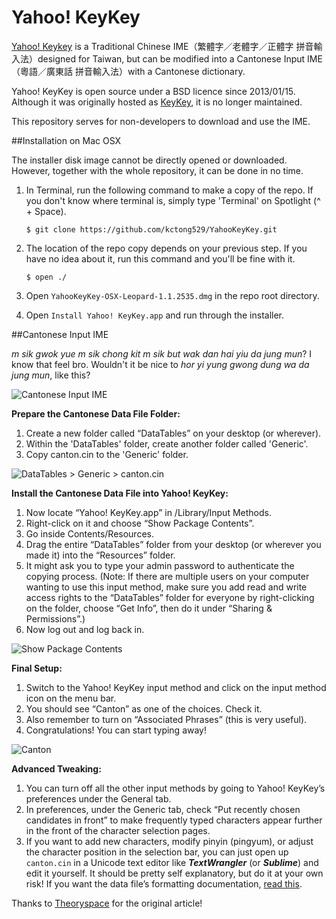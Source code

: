 Yahoo! KeyKey
===
[Yahoo! Keykey](http://tw.media.yahoo.com/keykey/) is a Traditional Chinese IME（繁體字／老體字／正體字 拼音輸入法）designed for Taiwan, but can be modified into a Cantonese Input IME （粵語／廣東話 拼音輸入法）with a Cantonese dictionary. 

Yahoo! KeyKey is open source under a BSD licence since 2013/01/15. Although it was originally hosted as [KeyKey](https://github.com/Yi-Kai/KeyKey), it is no longer maintained.

This repository serves for non-developers to download and use the IME. 

##Installation on Mac OSX

The installer disk image cannot be directly opened or downloaded. However, together with the whole repository, it can be done in no time.

1. In Terminal, run the following command to make a copy of the repo. If you don't know where terminal is, simply type 'Terminal' on Spotlight (^ + Space).
   
   ```
   $ git clone https://github.com/kctong529/YahooKeyKey.git
   ```

2. The location of the repo copy depends on your previous step. If you have no idea about it, run this command and you'll be fine with it.

   ```
   $ open ./
   ```

3. Open `YahooKeyKey-OSX-Leopard-1.1.2535.dmg` in the repo root directory.
4. Open `Install Yahoo! KeyKey.app` and run through the installer.

##Cantonese Input IME

_m sik gwok yue m sik chong kit m sik but wak dan hai yiu da jung mun_? I know that feel bro. Wouldn't it be nice to _hor yi yung gwong dung wa da jung mun_, like this?

![Cantonese Input IME](http://blog.theoryspace.com/wp-content/uploads/2009/01/input_method.jpg "Cantonese Input IME")

**Prepare the Cantonese Data File Folder:**

1. Create a new folder called “DataTables” on your desktop (or wherever).
2. Within the 'DataTables' folder, create another folder called 'Generic'.
3. Copy canton.cin to the 'Generic' folder.

![DataTables > Generic > canton.cin](http://blog.theoryspace.com/wp-content/uploads/2009/01/DataTables.jpg "DataTables > Generic > canton.cin")

**Install the Cantonese Data File into Yahoo! KeyKey:**

1. Now locate “Yahoo! KeyKey.app” in /Library/Input Methods.
2. Right-click on it and choose “Show Package Contents”.
3. Go inside Contents/Resources.
4. Drag the entire “DataTables” folder from your desktop (or wherever you made it) into the “Resources” folder.
5. It might ask you to type your admin password to authenticate the copying process. (Note: If there are multiple users on your computer wanting to use this input method, make sure you add read and write access rights to the “DataTables” folder for everyone by right-clicking on the folder, choose “Get Info”, then do it under “Sharing & Permissions”.)
6. Now log out and log back in.

![Show Package Contents](http://blog.theoryspace.com/wp-content/uploads/2009/01/ShowPackageContents.jpg "Show Package Contents")

**Final Setup:**

1. Switch to the Yahoo! KeyKey input method and click on the input method icon on the menu bar.
2. You should see “Canton” as one of the choices. Check it.
3. Also remember to turn on “Associated Phrases” (this is very useful).
4. Congratulations! You can start typing away!

![Canton](http://blog.theoryspace.com/wp-content/uploads/2009/01/Canton.jpg "Canton")

**Advanced Tweaking:**

1. You can turn off all the other input methods by going to Yahoo! KeyKey’s preferences under the General tab.
2. In preferences, under the Generic tab, check “Put recently chosen candidates in front” to make frequently typed characters appear further in the front of the character selection pages.
3. If you want to add new characters, modify pinyin (pingyum), or adjust the character position in the selection bar, you can just open up `canton.cin` in a Unicode text editor like _**TextWrangler**_ (or _**Sublime**_) and edit it yourself. It should be pretty self explanatory, but do it at your own risk! If you want the data file’s formatting documentation, [read this](https://docs.google.com/document/d/1ew408138FCRivleknnw5IRnFqSFH3bHnDyammmiasDo/preview).

Thanks to [Theoryspace](http://blog.theoryspace.com/2009/01/05/how-to-type-chinese-on-a-mac-with-cantonese-pinyin/) for the original article!


